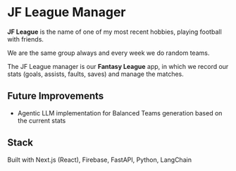 # JF League Manager

**JF League** is the name of one of my most recent hobbies, playing football with friends. 

We are the same group always and every week we do random teams. 

The JF League manager is our **Fantasy League** app, in which we record our stats (goals, assists, faults, saves) and manage the matches.

## **Future Improvements**
- Agentic LLM implementation for Balanced Teams generation based on the current stats

## **Stack**

Built with Next.js (React), Firebase, FastAPI, Python, LangChain
